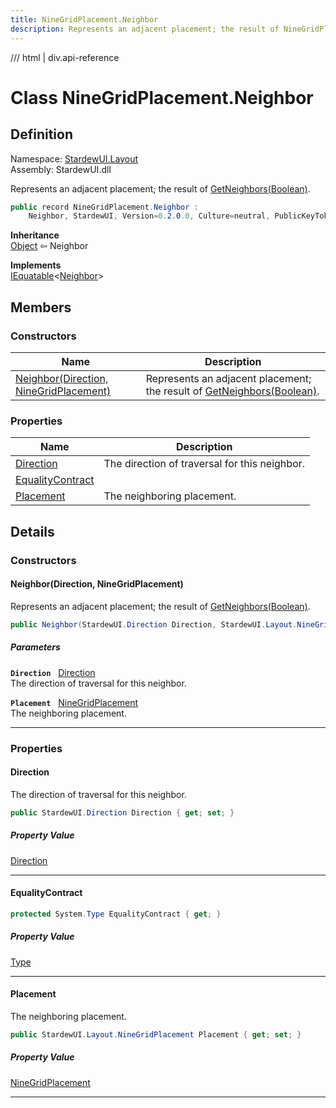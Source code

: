 ```yaml
---
title: NineGridPlacement.Neighbor
description: Represents an adjacent placement; the result of NineGridPlacement.GetNeighbors.
---
```


<link rel="stylesheet" href="/StardewUI/stylesheets/reference.css" />

/// html | div.api-reference

# Class NineGridPlacement.Neighbor

## Definition

<div class="api-definition" markdown>

Namespace: [StardewUI.Layout](index.md)  
Assembly: StardewUI.dll  

</div>

Represents an adjacent placement; the result of [GetNeighbors(Boolean)](ninegridplacement.md#getneighborsbool).

```cs
public record NineGridPlacement.Neighbor : 
    Neighbor, StardewUI, Version=0.2.0.0, Culture=neutral, PublicKeyToken=null]]<StardewUI.Layout.NineGridPlacement.Neighbor>
```

**Inheritance**  
[Object](https://learn.microsoft.com/en-us/dotnet/api/system.object) ⇦ Neighbor

**Implements**  
[IEquatable](https://learn.microsoft.com/en-us/dotnet/api/system.iequatable-1)<[Neighbor](ninegridplacement.neighbor.md)>

## Members

### Constructors

 | Name | Description |
| --- | --- |
| [Neighbor(Direction, NineGridPlacement)](#neighbordirection-ninegridplacement) | Represents an adjacent placement; the result of [GetNeighbors(Boolean)](ninegridplacement.md#getneighborsbool). | 

### Properties

 | Name | Description |
| --- | --- |
| [Direction](#direction) | The direction of traversal for this neighbor. | 
| [EqualityContract](#equalitycontract) |  | 
| [Placement](#placement) | The neighboring placement. | 

## Details

### Constructors

#### Neighbor(Direction, NineGridPlacement)

Represents an adjacent placement; the result of [GetNeighbors(Boolean)](ninegridplacement.md#getneighborsbool).

```cs
public Neighbor(StardewUI.Direction Direction, StardewUI.Layout.NineGridPlacement Placement);
```

##### Parameters

**`Direction`** &nbsp; [Direction](../direction.md)  
The direction of traversal for this neighbor.

**`Placement`** &nbsp; [NineGridPlacement](ninegridplacement.md)  
The neighboring placement.

-----

### Properties

#### Direction

The direction of traversal for this neighbor.

```cs
public StardewUI.Direction Direction { get; set; }
```

##### Property Value

[Direction](../direction.md)

-----

#### EqualityContract



```cs
protected System.Type EqualityContract { get; }
```

##### Property Value

[Type](https://learn.microsoft.com/en-us/dotnet/api/system.type)

-----

#### Placement

The neighboring placement.

```cs
public StardewUI.Layout.NineGridPlacement Placement { get; set; }
```

##### Property Value

[NineGridPlacement](ninegridplacement.md)

-----

